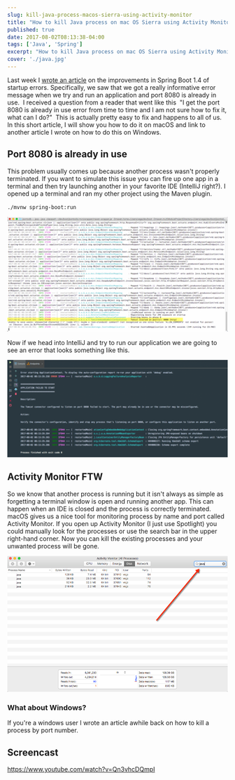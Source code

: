 ```yaml
---
slug: kill-java-process-macos-sierra-using-activity-monitor
title: "How to kill Java process on mac OS Sierra using Activity Monitor"
published: true
date: 2017-08-02T08:13:38-04:00
tags: ['Java', 'Spring']
excerpt: "How to kill Java process on mac OS Sierra using Activity Monitor"
cover: './java.jpg'
---
```


Last week I [wrote an article](https://www.danvega.dev/blog/2017/07/24/spring-boot-application-failed-start) on the improvements in Spring Boot 1.4 of startup errors. Specifically, we saw that we got a really informative error message when we try and run an application and port 8080 is already in use.  I received a question from a reader that went like this  "I get the port 8080 is already in use error from time to time and I am not sure how to fix it, what can I do?"  This is actually pretty easy to fix and happens to all of us. In this short article, I will show you how to do it on macOS and link to another article I wrote on how to do this on Windows. 

## Port 8080 is already in use

This problem usually comes up because another process wasn't properly terminated. If you want to simulate this issue you can fire up one app in a terminal and then try launching another in your favorite IDE (IntelliJ right?). I opened up a terminal and ran my other project using the Maven plugin.

```bash
./mvnw spring-boot:run
```

![Spring Boot Maven Plugin](./2017-08-02_08-11-41-1024x532.png)

Now if we head into IntelliJ and try to run our application we are going to see an error that looks something like this.  

![Port 8080 is already in use](./2017-08-02_08-17-08-1024x450.png)

## Activity Monitor FTW

So we know that another process is running but it isn't always as simple as forgetting a terminal window is open and running another app. This can happen when an IDE is closed and the process is correctly terminated.  macOS gives us a nice tool for monitoring process by name and port called Activity Monitor. If you open up Activity Monitor (I just use Spotlight) you could manually look for the processes or use the search bar in the upper right-hand corner. Now you can kill the existing processes and your unwanted process will be gone. 

![Activity Monitor](./2017-08-02_08-18-11.png)

### What about Windows? 

If you're a windows user I wrote an article awhile back on how to kill a process by port number. 

## Screencast

https://www.youtube.com/watch?v=Qn3vhcDQmpI